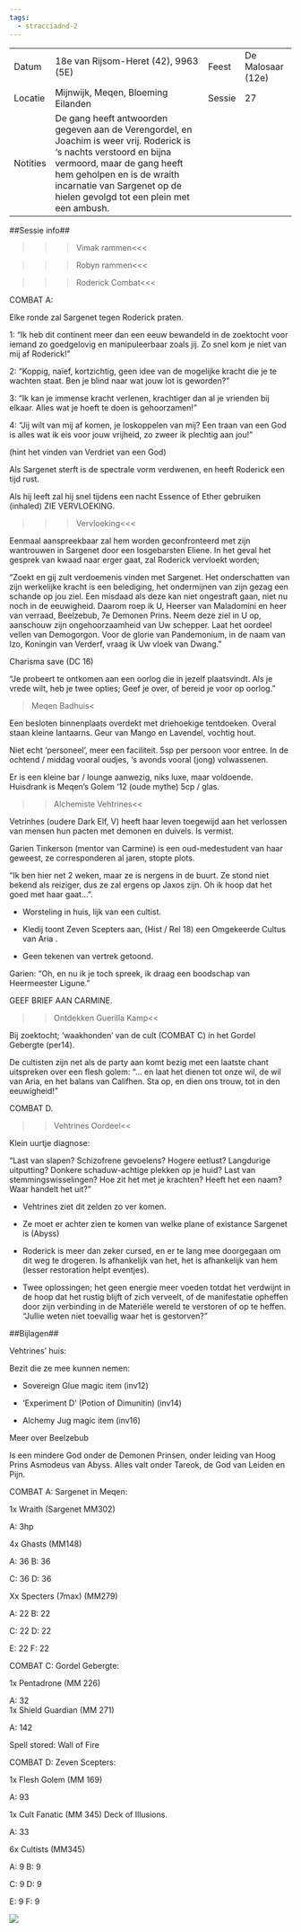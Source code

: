 ```yaml
---
tags:
  - stracciadnd-2
---
```

|   |   |   |   |
|---|---|---|---|
|Datum|18e van Rijsom-Heret (42), 9963 (5E)|Feest|De Malosaar (12e)|
|Locatie|Mijnwijk, Meqen, Bloeming Eilanden|Sessie|27|
|Notities|De gang heeft antwoorden gegeven aan de Verengordel, en Joachim is weer vrij. Roderick is ‘s nachts verstoord en bijna vermoord, maar de gang heeft hem geholpen en is de wraith incarnatie van Sargenet op de hielen gevolgd tot een plein met een ambush.|   |   |

  
  

##Sessie info##

>>>Vimak rammen<<<

>>>Robyn rammen<<<

  

>>>Roderick Combat<<<

COMBAT A:

Elke ronde zal Sargenet tegen Roderick praten.

1: “Ik heb dit continent meer dan een eeuw bewandeld in de zoektocht voor iemand zo goedgelovig en manipuleerbaar zoals jij. Zo snel kom je niet van mij af Roderick!” 

2: “Koppig, naïef, kortzichtig, geen idee van de mogelijke kracht die je te wachten staat. Ben je blind naar wat jouw lot is geworden?”

3: “Ik kan je immense kracht verlenen, krachtiger dan al je vrienden bij elkaar. Alles wat je hoeft te doen is gehoorzamen!”

4: “Jij wilt van mij af komen, je loskoppelen van mij? Een traan van een God is alles wat ik eis voor jouw vrijheid, zo zweer ik plechtig aan jou!”

(hint het vinden van Verdriet van een God)

  

Als Sargenet sterft is de spectrale vorm verdwenen, en heeft Roderick een tijd rust.

Als hij leeft zal hij snel tijdens een nacht Essence of Ether gebruiken (inhaled) ZIE VERVLOEKING.

  

>>>Vervloeking<<<

Eenmaal aanspreekbaar zal hem worden geconfronteerd met zijn wantrouwen in Sargenet door een losgebarsten Eliene. In het geval het gesprek van kwaad naar erger gaat, zal Roderick vervloekt worden;

“Zoekt en gij zult verdoemenis vinden met Sargenet. Het onderschatten van zijn werkelijke kracht is een belediging, het ondermijnen van zijn gezag een schande op jou ziel. Een misdaad als deze kan niet ongestraft gaan, niet nu noch in de eeuwigheid. Daarom roep ik U, Heerser van Maladomini en heer van verraad, Beelzebub, 7e Demonen Prins. Neem deze ziel in U op, aanschouw zijn ongehoorzaamheid van Uw schepper. Laat het oordeel vellen van Demogorgon. Voor de glorie van Pandemonium, in de naam van Izo, Koningin van Verderf, vraag ik Uw vloek van Dwang.”

Charisma save (DC 16)

“Je probeert te ontkomen aan een oorlog die in jezelf plaatsvindt. Als je vrede wilt, heb je twee opties; Geef je over, of bereid je voor op oorlog.”

  

>Meqen Badhuis<

Een besloten binnenplaats overdekt met driehoekige tentdoeken. Overal staan kleine lantaarns. Geur van Mango en Lavendel, vochtig hout.

Niet echt ‘personeel’, meer een faciliteit. 5sp per persoon voor entree. In de ochtend / middag vooral oudjes, ‘s avonds vooral (jong) volwassenen.

Er is een kleine bar / lounge aanwezig, niks luxe, maar voldoende. Huisdrank is Meqen’s Golem ‘12 (oude mythe) 5cp / glas.

  

>>Alchemiste Vehtrines<<

Vetrinhes (oudere Dark Elf, V) heeft haar leven toegewijd aan het verlossen van mensen hun pacten met demonen en duivels. Is vermist.

Garien Tinkerson (mentor van Carmine) is een oud-medestudent van haar geweest, ze corresponderen al jaren, stopte plots.

“Ik ben hier net 2 weken, maar ze is nergens in de buurt. Ze stond niet bekend als reiziger, dus ze zal ergens op Jaxos zijn. Oh ik hoop dat het goed met haar gaat…”.

- Worsteling in huis, lijk van een cultist.

- Kledij toont Zeven Scepters aan, (Hist / Rel 18) een Omgekeerde Cultus van Aria .

- Geen tekenen van vertrek getoond.

  

Garien: “Oh, en nu ik je toch spreek, ik draag een boodschap van Heermeester Ligune.”

GEEF BRIEF AAN CARMINE.

  

>>Ontdekken Guerilla Kamp<<

Bij zoektocht; ‘waakhonden’ van de cult (COMBAT C) in het Gordel Gebergte (per14).

De cultisten zijn net als de party aan komt bezig met een laatste chant uitspreken over een flesh golem: “... en laat het dienen tot onze wil, de wil van Aria, en het balans van Califhen. Sta op, en dien ons trouw, tot in den eeuwigheid!”

COMBAT D.

  

>>Vehtrines Oordeel<<

Klein uurtje diagnose:

“Last van slapen? Schizofrene gevoelens? Hogere eetlust? Langdurige uitputting? Donkere schaduw-achtige plekken op je huid? Last van stemmingswisselingen? Hoe zit het met je krachten? Heeft het een naam? Waar handelt het uit?”

- Vehtrines ziet dit zelden zo ver komen.

- Ze moet er achter zien te komen van welke plane of existance Sargenet is (Abyss)

- Roderick is meer dan zeker cursed, en er te lang mee doorgegaan om dit weg te drogeren. Is afhankelijk van het, het is afhankelijk van hem (lesser restoration helpt eventjes).

- Twee oplossingen; het geen energie meer voeden totdat het verdwijnt in de hoop dat het rustig blijft of zich verveelt, of de manifestatie opheffen door zijn verbinding in de Materiële wereld te verstoren of op te heffen. “Jullie weten niet toevallig waar het is gestorven?”

  

##Bijlagen##

Vehtrines’ huis:

Bezit die ze mee kunnen nemen:

- Sovereign Glue magic item (inv12)

- ‘Experiment D’ (Potion of Dimunitin) (inv14)

- Alchemy Jug magic item (inv16)

  

Meer over Beelzebub

Is een mindere God onder de Demonen Prinsen, onder leiding van Hoog Prins Asmodeus van Abyss. Alles valt onder Tareok, de God van Leiden en Pijn.

  

COMBAT A: Sargenet in Meqen:

1x Wraith (Sargenet MM302) 

A: 3hp

4x Ghasts (MM148) 

A: 36 B: 36

C: 36 D: 36

Xx Specters (7max) (MM279)

A: 22 B: 22

C: 22 D: 22

E: 22 F: 22

  

COMBAT C: Gordel Gebergte:

1x Pentadrone (MM 226) 

A: 32  
1x Shield Guardian (MM 271) 

A: 142

Spell stored: Wall of Fire

  

COMBAT D: Zeven Scepters:

1x Flesh Golem (MM 169) 

A: 93

1x Cult Fanatic (MM 345) Deck of Illusions.

A: 33

6x Cultists (MM345)

A: 9 B: 9

C: 9 D: 9

E: 9 F: 9  

  
![](https://lh5.googleusercontent.com/zPRBlsU519Q8X2UIVynwVTQEVwiOgtkgMDy9cxfCts2xgLNvjjh_riWi1yt4dryK5MMO0_gRbBBRHUiT3zz8vbuVnB54ZM6gwenHo2wgwxsOnvkm_9wR2COxqcQo0wRZmKM5UEyN44ctRWe-YQUBWA)